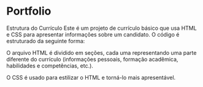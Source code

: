 # Portfolio
Estrutura do Currículo
Este é um projeto de currículo básico que usa HTML e CSS para apresentar informações sobre um candidato. O código é estruturado da seguinte forma:

O arquivo HTML é dividido em seções, cada uma representando uma parte diferente do currículo (informações pessoais, formação acadêmica, habilidades e competências, etc.).

O CSS é usado para estilizar o HTML e torná-lo mais apresentável.
